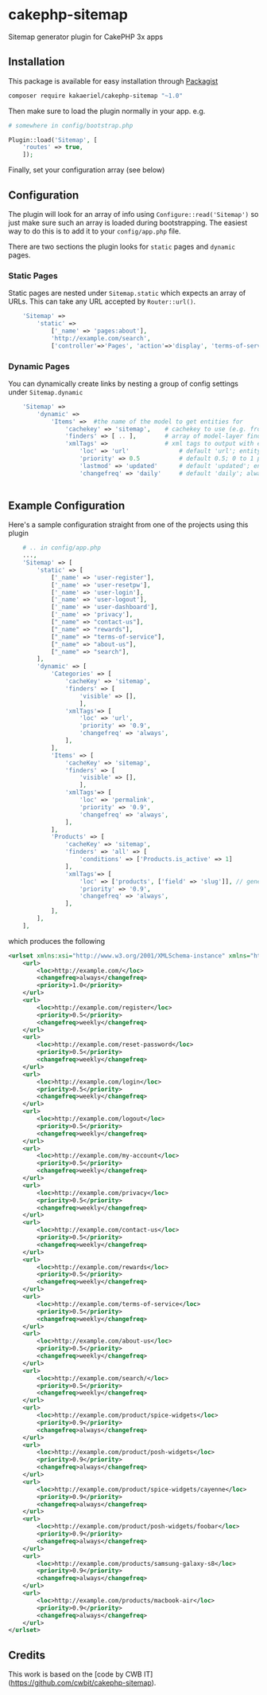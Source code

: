 # cakephp-sitemap
Sitemap generator plugin for CakePHP 3x apps

## Installation

This package is available for easy installation through [Packagist](http://packagist.com)

```bash
composer require kakaeriel/cakephp-sitemap "~1.0"
```

Then make sure to load the plugin normally in your app. e.g.

```php
# somewhere in config/bootstrap.php

Plugin::load('Sitemap', [
    'routes' => true,
    ]);

```

Finally, set your configuration array (see below)

## Configuration

The plugin will look for an array of info using `Configure::read('Sitemap')` so just make sure such an array is loaded during bootstrapping. The easiest way to do this is to add it to your `config/app.php` file.

There are two sections the plugin looks for `static` pages and `dynamic` pages.

### Static Pages

Static pages are nested under `Sitemap.static` which expects an array of URLs. This can take any URL accepted by `Router::url()`.

```php
	'Sitemap' => 
		'static' => 
			['_name' => 'pages:about'],
			'http://example.com/search',
			['controller'=>'Pages', 'action'=>'display', 'terms-of-service'],
```

### Dynamic Pages

You can dynamically create links by nesting a group of config settings under `Sitemap.dynamic`

```php
	'Sitemap' => 
		'dynamic' => 
			'Items' =>  #the name of the model to get entities for
				'cachekey' => 'sitemap', 	# cachekey to use (e.g. from Configure::read('Cache.sitemap'))
				'finders' => [ .. ], 		# array of model-layer finders for getting entities
				'xmlTags' =>				# xml tags to output with each sitemap line
					'loc' => 'url'				# default 'url'; entity attribute name, or array, or string
					'priority' => 0.5			# default 0.5; 0 to 1 priority
					'lastmod' => 'updated'		# default 'updated'; entity attribute giving lastmod time
					'changefreq' => 'daily'		# default 'daily'; always, hourly, daily, weekly, yearly, never		
				

```

## Example Configuration

Here's a sample configuration straight from one of the projects using this plugin

```php
	# .. in config/app.php
	...,
    'Sitemap' => [
        'static' => [
            ['_name' => 'user-register'],
            ['_name' => 'user-resetpw'],
            ['_name' => 'user-login'],
            ['_name' => 'user-logout'],
            ['_name' => 'user-dashboard'],
            ['_name' => 'privacy'],
            ["_name" => "contact-us"],
            ["_name" => "rewards"],
            ["_name" => "terms-of-service"],
            ["_name" => "about-us"],            
            ["_name" => "search"],
        ],
        'dynamic' => [
            'Categories' => [
                'cacheKey' => 'sitemap',
                'finders' => [
                    'visible' => [],
                    ],
                'xmlTags'=> [
                    'loc' => 'url',
                    'priority' => '0.9',
                    'changefreq' => 'always',
                ],
            ],
            'Items' => [
                'cacheKey' => 'sitemap',
                'finders' => [
                    'visible' => [],
                    ],
                'xmlTags'=> [
                    'loc' => 'permalink',
                    'priority' => '0.9',
                    'changefreq' => 'always',
                ],
            ],
            'Products' => [
                'cacheKey' => 'sitemap',
                'finders' => 'all' => [
                    'conditions' => ['Products.is_active' => 1]
                ],
                'xmlTags'=> [
                    'loc' => ['products', ['field' => 'slug']], // generated => /products/:slug | /products/samsung-galaxy-s8
                    'priority' => '0.9',
                    'changefreq' => 'always',
                ],
            ],
        ],
    ],
```

which produces the following

```xml
<urlset xmlns:xsi="http://www.w3.org/2001/XMLSchema-instance" xmlns="http://www.sitemaps.org/schemas/sitemap/0.9" xsi:schemaLocation="http://www.sitemaps.org/schemas/sitemap/0.9 http://www.sitemaps.org/schemas/sitemap/0.9/sitemap.xsd">
    <url>
        <loc>http://example.com/</loc>
        <changefreq>always</changefreq>
        <priority>1.0</priority>
    </url>
    <url>
        <loc>http://example.com/register</loc>
        <priority>0.5</priority>
        <changefreq>weekly</changefreq>
    </url>
    <url>
        <loc>http://example.com/reset-password</loc>
        <priority>0.5</priority>
        <changefreq>weekly</changefreq>
    </url>
    <url>
        <loc>http://example.com/login</loc>
        <priority>0.5</priority>
        <changefreq>weekly</changefreq>
    </url>
    <url>
        <loc>http://example.com/logout</loc>
        <priority>0.5</priority>
        <changefreq>weekly</changefreq>
    </url>
    <url>
        <loc>http://example.com/my-account</loc>
        <priority>0.5</priority>
        <changefreq>weekly</changefreq>
    </url>
    <url>
        <loc>http://example.com/privacy</loc>
        <priority>0.5</priority>
        <changefreq>weekly</changefreq>
    </url>
    <url>
        <loc>http://example.com/contact-us</loc>
        <priority>0.5</priority>
        <changefreq>weekly</changefreq>
    </url>
    <url>
        <loc>http://example.com/rewards</loc>
        <priority>0.5</priority>
        <changefreq>weekly</changefreq>
    </url>
    <url>
        <loc>http://example.com/terms-of-service</loc>
        <priority>0.5</priority>
        <changefreq>weekly</changefreq>
    </url>
    <url>
        <loc>http://example.com/about-us</loc>
        <priority>0.5</priority>
        <changefreq>weekly</changefreq>
    </url>
    <url>
        <loc>http://example.com/search/</loc>
        <priority>0.5</priority>
        <changefreq>weekly</changefreq>
    </url>
    <url>
        <loc>http://example.com/product/spice-widgets</loc>
        <priority>0.9</priority>
        <changefreq>always</changefreq>
    </url>
    <url>
        <loc>http://example.com/product/posh-widgets</loc>
        <priority>0.9</priority>
        <changefreq>always</changefreq>
    </url>
    <url>
        <loc>http://example.com/product/spice-widgets/cayenne</loc>
        <priority>0.9</priority>
        <changefreq>always</changefreq>
    </url>
    <url>
        <loc>http://example.com/product/posh-widgets/foobar</loc>
        <priority>0.9</priority>
        <changefreq>always</changefreq>
    </url>
    <url>
        <loc>http://example.com/products/samsung-galaxy-s8</loc>
        <priority>0.9</priority>
        <changefreq>always</changefreq>
    </url>
    <url>
        <loc>http://example.com/products/macbook-air</loc>
        <priority>0.9</priority>
        <changefreq>always</changefreq>
    </url>
</urlset>
```

## Credits

This work is based on the [code by CWB IT] (https://github.com/cwbit/cakephp-sitemap).